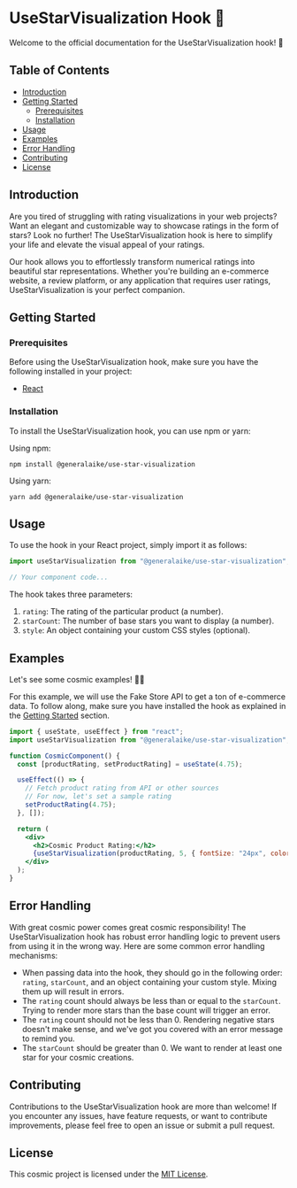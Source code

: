 # UseStarVisualization Hook 🌟

Welcome to the official documentation for the UseStarVisualization hook! 🌟

## Table of Contents
- [Introduction](#introduction)
- [Getting Started](#getting-started)
  - [Prerequisites](#prerequisites)
  - [Installation](#installation)
- [Usage](#usage)
- [Examples](#examples)
- [Error Handling](#error-handling)
- [Contributing](#contributing)
- [License](#license)

## Introduction

Are you tired of struggling with rating visualizations in your web projects? Want an elegant and customizable way to showcase ratings in the form of stars? Look no further! The UseStarVisualization hook is here to simplify your life and elevate the visual appeal of your ratings.

Our hook allows you to effortlessly transform numerical ratings into beautiful star representations. Whether you're building an e-commerce website, a review platform, or any application that requires user ratings, UseStarVisualization is your perfect companion.

## Getting Started

### Prerequisites

Before using the UseStarVisualization hook, make sure you have the following installed in your project:

- [React](https://reactjs.org/)

### Installation

To install the UseStarVisualization hook, you can use npm or yarn:

Using npm:
```
npm install @generalaike/use-star-visualization
```

Using yarn:
```
yarn add @generalaike/use-star-visualization
```

## Usage

To use the hook in your React project, simply import it as follows:

```jsx
import useStarVisualization from "@generalaike/use-star-visualization";

// Your component code...
```

The hook takes three parameters:
1. `rating`: The rating of the particular product (a number).
2. `starCount`: The number of base stars you want to display (a number).
3. `style`: An object containing your custom CSS styles (optional).

## Examples

Let's see some cosmic examples! 🚀🌌

For this example, we will use the Fake Store API to get a ton of e-commerce data. To follow along, make sure you have installed the hook as explained in the [Getting Started](#getting-started) section.

```jsx
import { useState, useEffect } from "react";
import useStarVisualization from "@generalaike/use-star-visualization";

function CosmicComponent() {
  const [productRating, setProductRating] = useState(4.75);

  useEffect(() => {
    // Fetch product rating from API or other sources
    // For now, let's set a sample rating
    setProductRating(4.75);
  }, []);

  return (
    <div>
      <h2>Cosmic Product Rating:</h2>
      {useStarVisualization(productRating, 5, { fontSize: "24px", color: "gold" })}
    </div>
  );
}
```

## Error Handling

With great cosmic power comes great cosmic responsibility! The UseStarVisualization hook has robust error handling logic to prevent users from using it in the wrong way. Here are some common error handling mechanisms:

- When passing data into the hook, they should go in the following order: `rating`, `starCount`, and an object containing your custom style. Mixing them up will result in errors.
- The `rating` count should always be less than or equal to the `starCount`. Trying to render more stars than the base count will trigger an error.
- The `rating` count should not be less than 0. Rendering negative stars doesn't make sense, and we've got you covered with an error message to remind you.
- The `starCount` should be greater than 0. We want to render at least one star for your cosmic creations.

## Contributing

Contributions to the UseStarVisualization hook are more than welcome! If you encounter any issues, have feature requests, or want to contribute improvements, please feel free to open an issue or submit a pull request.

## License

This cosmic project is licensed under the [MIT License](LICENSE).

